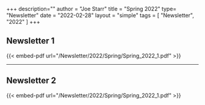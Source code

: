 +++
description=""
author = "Joe Starr"
title = "Spring 2022"
type= "Newsletter"
date = "2022-02-28"
layout = "simple"
tags = [
    "Newsletter",
    "2022"
]
+++

## Newsletter 1

{{< embed-pdf url="/Newsletter/2022/Spring/Spring_2022_1.pdf" >}}

---

## Newsletter 2

{{< embed-pdf url="/Newsletter/2022/Spring/Spring_2022_1.pdf" >}}

